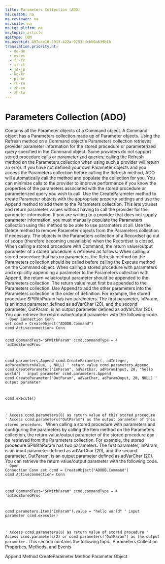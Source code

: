 ```yaml
---
title: Parameters Collection (ADO)
ms.custom: na
ms.reviewer: na
ms.suite: na
ms.tgt_pltfrm: na
ms.topic: article
apitype: COM
ms.assetid: 497cae10-3913-422a-9753-dcbb0a639b1b
translation.priority.ht: 
  - de-de
  - es-es
  - fr-fr
  - it-it
  - ja-jp
  - ko-kr
  - pt-br
  - ru-ru
  - zh-cn
  - zh-tw
---
```

# Parameters Collection (ADO)
<?xml version="1.0" encoding="utf-8"?>
<developerReferenceWithoutSyntaxDocument xmlns="http://ddue.schemas.microsoft.com/authoring/2003/5" xmlns:xlink="http://www.w3.org/1999/xlink" xmlns:xsi="http://www.w3.org/2001/XMLSchema-instance" xsi:schemaLocation="http://ddue.schemas.microsoft.com/authoring/2003/5 http://dduestorage.blob.core.windows.net/ddueschema/developer.xsd">
  <introduction>
    <para>Contains all the <legacyLink xlink:href="e010e794-7f0f-4026-8b5b-37328e437d63">Parameter</legacyLink> objects of a <legacyLink xlink:href="a02c22fb-542d-465e-a629-30fd59dcbebf">Command</legacyLink> object.</para>
  </introduction>
  <languageReferenceRemarks>
    <content>
      <para>A <legacyBold>Command</legacyBold> object has a <legacyBold>Parameters</legacyBold> collection made up of <legacyBold>Parameter</legacyBold> objects.</para>
      <para>Using the <legacyLink xlink:href="089b7ca7-684f-4259-8032-5bd1ecc54426">Refresh</legacyLink> method on a <legacyBold>Command</legacyBold> object's <legacyBold>Parameters</legacyBold> collection retrieves provider parameter information for the stored procedure or parameterized query specified in the <legacyBold>Command</legacyBold> object. Some providers do not support stored procedure calls or parameterized queries; calling the <legacyBold>Refresh</legacyBold> method on the <legacyBold>Parameters</legacyBold> collection when using such a provider will return an error.</para>
      <para>If you have not defined your own <legacyBold>Parameter</legacyBold> objects and you access the <legacyBold>Parameters</legacyBold> collection before calling the <legacyBold>Refresh</legacyBold> method, ADO will automatically call the method and populate the collection for you.</para>
      <para>You can minimize calls to the provider to improve performance if you know the properties of the parameters associated with the stored procedure or parameterized query you wish to call. Use the <legacyLink xlink:href="9666fdcc-0544-4ed7-a97b-c415f2a56d7e">CreateParameter</legacyLink> method to create <legacyBold>Parameter</legacyBold> objects with the appropriate property settings and use the <legacyLink xlink:href="f8a9bbed-ba9c-4698-945d-317ad22d2e92">Append</legacyLink> method to add them to the <legacyBold>Parameters</legacyBold> collection. This lets you set and return parameter values without having to call the provider for the parameter information. If you are writing to a provider that does not supply parameter information, you must manually populate the <legacyBold>Parameters</legacyBold> collection using this method to be able to use parameters at all. Use the <legacyLink xlink:href="160c575e-df63-4ade-a2d3-5fd8f72e70cc">Delete</legacyLink> method to remove <legacyBold>Parameter</legacyBold> objects from the <legacyBold>Parameters</legacyBold> collection if necessary.</para>
      <para>The objects in the <legacyBold>Parameters</legacyBold> collection of a <legacyBold>Recordset</legacyBold> go out of scope (therefore becoming unavailable) when the <legacyBold>Recordset</legacyBold> is closed.</para>
      <para>When calling a stored procedure with <legacyBold>Command</legacyBold>, the return value/output parameter of a stored procedure is retrieved as follows:</para>
      <list class="ordered">
        <listItem>
          <para>When calling a stored procedure that has no parameters, the <legacyBold>Refresh</legacyBold> method on the <legacyBold>Parameters</legacyBold> collection should be called before calling the <legacyBold>Execute</legacyBold> method on the <legacyBold>Command</legacyBold> object.</para>
        </listItem>
        <listItem>
          <para>When calling a stored procedure with parameters and explicitly appending a parameter to the <legacyBold>Parameters</legacyBold> collection with <legacyBold>Append</legacyBold>, the return value/output parameter should be appended to the <legacyBold>Parameters</legacyBold> collection. The return value must first be appended to the <legacyBold>Parameters</legacyBold> collection. Use <legacyBold>Append</legacyBold> to add the other parameters into the <legacyBold>Parameters</legacyBold> collection in the order of definition. For example, the stored procedure SPWithParam has two parameters. The first parameter, <parameterReference>InParam</parameterReference>, is an input parameter defined as adVarChar (20), and the second parameter, <parameterReference>OutParam</parameterReference>, is an output parameter defined as adVarChar (20). You can retrieve the return value/output parameter with the following code.</para>
          <code>' Open Connection Conn
set ccmd = CreateObject("ADODB.Command")
ccmd.Activeconnection= Conn

ccmd.CommandText="SPWithParam"
ccmd.commandType = 4 'adCmdStoredProc

ccmd.parameters.Append ccmd.CreateParameter(, adInteger, adParamReturnValue, , NULL)   ' return value
ccmd.parameters.Append ccmd.CreateParameter("InParam", adVarChar, adParamInput, 20, "hello world")   ' input parameter
ccmd.parameters.Append ccmd.CreateParameter("OutParam", adVarChar, adParamOuput, 20, NULL)   ' output parameter

ccmd.execute()

' Access ccmd.parameters(0) as return value of this stored procedure
' Access ccmd.parameters("OutParam") as the output parameter of this stored procedure.
</code>
        </listItem>
        <listItem>
          <para>When calling a stored procedure with parameters and configuring the parameters by calling the <legacyBold>Item</legacyBold> method on the <legacyBold>Parameters</legacyBold> collection, the return value/output parameter of the stored procedure can be retrieved from the <legacyBold>Parameters</legacyBold> collection. For example, the stored procedure SPWithParam has two parameters. The first parameter, <parameterReference>InParam</parameterReference>, is an input parameter defined as adVarChar (20), and the second parameter, <parameterReference>OutParam</parameterReference>, is an output parameter defined as adVarChar (20). You can retrieve the return value/output parameter with the following code.</para>
          <code>' Open Connection Conn
set ccmd = CreateObject("ADODB.Command")
ccmd.Activeconnection= Conn

ccmd.CommandText="SPWithParam"
ccmd.commandType = 4 'adCmdStoredProc

ccmd.parameters.Item("InParam").value = "hello world" ' input parameter
ccmd.execute()

' Access ccmd.parameters(0) as return value of stored procedure
' Access ccmd.parameters(2) or ccmd.parameters("OutParam") as the output parameter.</code>
        </listItem>
      </list>
      <para>This section contains the following topic.</para>
      <list class="bullet">
        <listItem>
          <para>
            <legacyLink xlink:href="63b3f9a3-1c36-4d06-a6b0-49b5eb5adf06">Parameters Collection Properties, Methods, and Events</legacyLink>
          </para>
        </listItem>
      </list>
    </content>
  </languageReferenceRemarks>
  <relatedTopics>
<link xlink:href="f8a9bbed-ba9c-4698-945d-317ad22d2e92">Append Method</link>
<link xlink:href="9666fdcc-0544-4ed7-a97b-c415f2a56d7e">CreateParameter Method</link>
<link xlink:href="e010e794-7f0f-4026-8b5b-37328e437d63">Parameter Object</link>
</relatedTopics>
</developerReferenceWithoutSyntaxDocument>